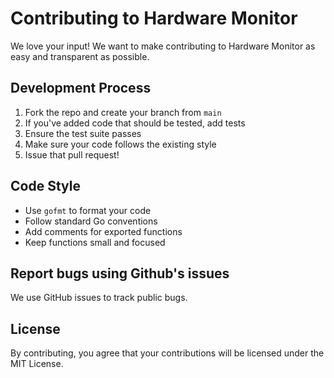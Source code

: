 # Contributing to Hardware Monitor

We love your input! We want to make contributing to Hardware Monitor as easy and transparent as possible.

## Development Process

1. Fork the repo and create your branch from `main`
2. If you've added code that should be tested, add tests
3. Ensure the test suite passes
4. Make sure your code follows the existing style
5. Issue that pull request!

## Code Style

- Use `gofmt` to format your code
- Follow standard Go conventions
- Add comments for exported functions
- Keep functions small and focused

## Report bugs using Github's issues

We use GitHub issues to track public bugs.

## License

By contributing, you agree that your contributions will be licensed under the MIT License.